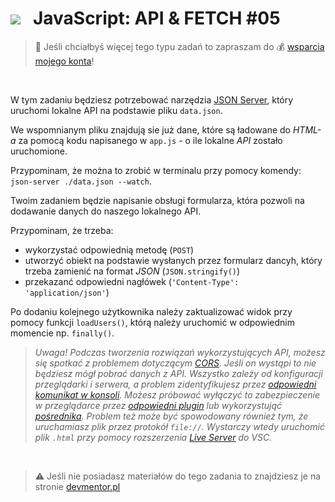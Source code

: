 # [![](../assets/img/logo-readme2.jpg)](https://devmentor.pl) &nbsp; JavaScript: API & FETCH #05

> :loudspeaker: Jeśli chciałbyś więcej tego typu zadań to zapraszam do :moneybag: [wsparcia mojego konta](https://github.com/sponsors/devmentor-pl)!

&nbsp;

W tym zadaniu będziesz potrzebować narzędzia [JSON Server](https://github.com/typicode/json-server), który uruchomi lokalne API na podstawie pliku `data.json`.

We wspomnianym pliku znajdują sie już dane, które są ładowane do *HTML-a* za pomocą kodu napisanego w `app.js` - o ile lokalne *API* zostało uruchomione.

Przypominam, że można to zrobić w terminalu przy pomocy komendy: `json-server ./data.json --watch`.

Twoim zadaniem będzie napisanie obsługi formularza, która pozwoli na dodawanie danych do naszego lokalnego API.

Przypominam, że trzeba:
* wykorzystać odpowiednią metodę (`POST`)
* utworzyć obiekt na podstawie wysłanych przez formularz dancyh, który trzeba zamienić na format *JSON* (`JSON.stringify()`)
* przekazanć odpowiedni nagłówek (`'Content-Type': 'application/json'`)

Po dodaniu kolejnego użytkownika należy zaktualizować widok przy pomocy funkcji `loadUsers()`, którą należy uruchomić w odpowiednim momencie np. `finally()`.

> *Uwaga! Podczas tworzenia rozwiązań wykorzystujących API, możesz się spotkać z problemem dotyczącym [CORS](https://sekurak.pl/czym-jest-cors-cross-origin-resource-sharing-i-jak-wplywa-na-bezpieczenstwo/). Jeśli on wystąpi to nie będziesz mógł pobrać danych z API. Wszystko zależy od konfiguracji przeglądarki i serwera, a problem zidentyfikujesz przez [odpowiedni komunikat w konsoli](https://www.google.com/search?q=cors+problem&source=lnms&tbm=isch). Możesz próbować wyłączyć to zabezpieczenie w przeglądarce przez [odpowiedni plugin](https://chrome.google.com/webstore/detail/moesif-orign-cors-changer/digfbfaphojjndkpccljibejjbppifbc) lub wykorzystująć [pośrednika](https://jsonp.afeld.me/). Problem też może być spowodowany również tym, że uruchamiasz plik przez protokół `file://`. Wystarczy wtedy uruchomić plik `.html` przy pomocy rozszerzenia [Live Server](https://marketplace.visualstudio.com/items?itemName=ritwickdey.LiveServer) do VSC.*

&nbsp;

> :warning: Jeśli nie posiadasz materiałów do tego zadania to znajdziesz je na stronie [devmentor.pl](https://devmentor.pl/p/js-api-and-fetch/)